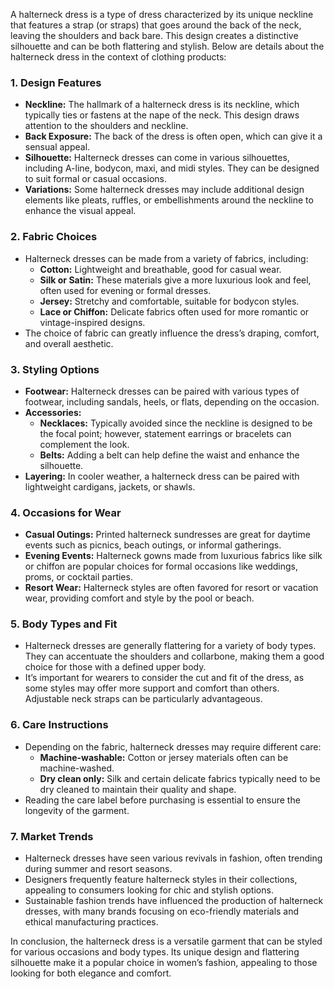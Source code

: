 A halterneck dress is a type of dress characterized by its unique neckline that features a strap (or straps) that goes around the back of the neck, leaving the shoulders and back bare. This design creates a distinctive silhouette and can be both flattering and stylish. Below are details about the halterneck dress in the context of clothing products:

### 1. **Design Features**
   - **Neckline:** The hallmark of a halterneck dress is its neckline, which typically ties or fastens at the nape of the neck. This design draws attention to the shoulders and neckline.
   - **Back Exposure:** The back of the dress is often open, which can give it a sensual appeal.
   - **Silhouette:** Halterneck dresses can come in various silhouettes, including A-line, bodycon, maxi, and midi styles. They can be designed to suit formal or casual occasions.
   - **Variations:** Some halterneck dresses may include additional design elements like pleats, ruffles, or embellishments around the neckline to enhance the visual appeal.

### 2. **Fabric Choices**
   - Halterneck dresses can be made from a variety of fabrics, including:
     - **Cotton:** Lightweight and breathable, good for casual wear.
     - **Silk or Satin:** These materials give a more luxurious look and feel, often used for evening or formal dresses.
     - **Jersey:** Stretchy and comfortable, suitable for bodycon styles.
     - **Lace or Chiffon:** Delicate fabrics often used for more romantic or vintage-inspired designs.
   - The choice of fabric can greatly influence the dress’s draping, comfort, and overall aesthetic.

### 3. **Styling Options**
   - **Footwear:** Halterneck dresses can be paired with various types of footwear, including sandals, heels, or flats, depending on the occasion.
   - **Accessories:** 
     - **Necklaces:** Typically avoided since the neckline is designed to be the focal point; however, statement earrings or bracelets can complement the look.
     - **Belts:** Adding a belt can help define the waist and enhance the silhouette.
   - **Layering:** In cooler weather, a halterneck dress can be paired with lightweight cardigans, jackets, or shawls.

### 4. **Occasions for Wear**
   - **Casual Outings:** Printed halterneck sundresses are great for daytime events such as picnics, beach outings, or informal gatherings.
   - **Evening Events:** Halterneck gowns made from luxurious fabrics like silk or chiffon are popular choices for formal occasions like weddings, proms, or cocktail parties.
   - **Resort Wear:** Halterneck styles are often favored for resort or vacation wear, providing comfort and style by the pool or beach.

### 5. **Body Types and Fit**
   - Halterneck dresses are generally flattering for a variety of body types. They can accentuate the shoulders and collarbone, making them a good choice for those with a defined upper body.
   - It’s important for wearers to consider the cut and fit of the dress, as some styles may offer more support and comfort than others. Adjustable neck straps can be particularly advantageous.

### 6. **Care Instructions**
   - Depending on the fabric, halterneck dresses may require different care:
     - **Machine-washable:** Cotton or jersey materials often can be machine-washed.
     - **Dry clean only:** Silk and certain delicate fabrics typically need to be dry cleaned to maintain their quality and shape.
   - Reading the care label before purchasing is essential to ensure the longevity of the garment.

### 7. **Market Trends**
   - Halterneck dresses have seen various revivals in fashion, often trending during summer and resort seasons.
   - Designers frequently feature halterneck styles in their collections, appealing to consumers looking for chic and stylish options.
   - Sustainable fashion trends have influenced the production of halterneck dresses, with many brands focusing on eco-friendly materials and ethical manufacturing practices.

In conclusion, the halterneck dress is a versatile garment that can be styled for various occasions and body types. Its unique design and flattering silhouette make it a popular choice in women’s fashion, appealing to those looking for both elegance and comfort.
